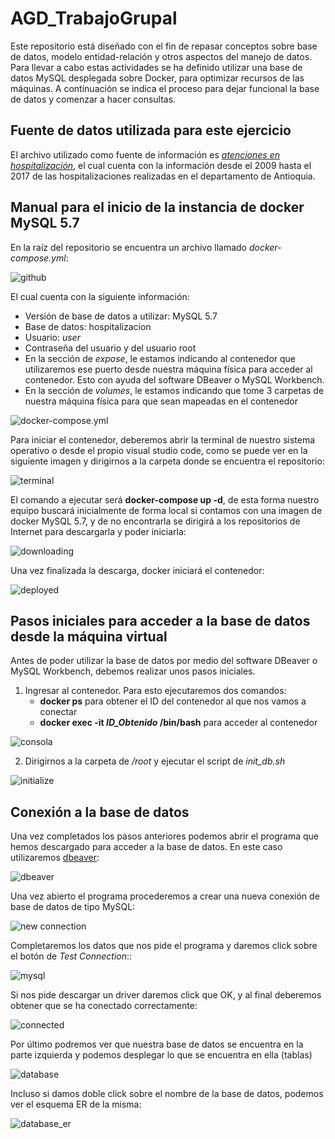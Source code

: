 # AGD_TrabajoGrupal

Este repositorio está diseñado con el fin de repasar conceptos sobre base de datos, modelo entidad-relación y otros aspectos del manejo de datos. Para llevar a cabo estas actividades se ha definido utilizar una base de datos MySQL desplegada sobre Docker, para optimizar recursos de las máquinas. A continuación se indica el proceso para dejar funcional la base de datos y comenzar a hacer consultas.

## Fuente de datos utilizada para este ejercicio
El archivo utilizado como fuente de información es [*atenciones en hospitalización*](http://medata.gov.co/dataset/atenciones-en-hospitalizaci%C3%B3n/resource/4c727683-5bf6-4f30-adf7-35b66ba54c26#{view-graph:{graphOptions:{hooks:{processOffset:{},bindEvents:{}}}},graphOptions:{hooks:{processOffset:{},bindEvents:{}}}}), el cual cuenta con la información desde el 2009 hasta el 2017 de las hospitalizaciones realizadas en el departamento de Antioquia.

## Manual para el inicio de la instancia de docker MySQL 5.7
En la raíz del repositorio se encuentra un archivo llamado *docker-compose.yml*:

![github](images/github.png)

El cual cuenta con la siguiente información: 
* Versión de base de datos a utilizar: MySQL 5.7
* Base de datos: hospitalizacion
* Usuario: *user*
* Contraseña del usuario y del usuario root
* En la sección de *expose*, le estamos indicando al contenedor que utilizaremos ese puerto desde nuestra máquina física para acceder al contenedor. Esto con ayuda del software DBeaver o MySQL Workbench.
* En la sección de *volumes*, le estamos indicando que tome 3 carpetas de nuestra máquina física para que sean mapeadas en el contenedor

![docker-compose.yml](images/docker_compose.png)

Para iniciar el contenedor, deberemos abrir la terminal de nuestro sistema operativo o desde el propio visual studio code, como se puede ver en la siguiente imagen y dirigirnos a la carpeta donde se encuentra el repositorio:

![terminal](images/folder.png)

El comando a ejecutar será **docker-compose up -d**, de esta forma nuestro equipo buscará inicialmente de forma local si contamos con una imagen de docker MySQL 5.7, y de no encontrarla se dirigirá a los repositorios de Internet para descargarla y poder iniciarla:

![downloading](images/downloading.png)

Una vez finalizada la descarga, docker iniciará el contenedor:

![deployed](images/installed.png)


## Pasos iniciales para acceder a la base de datos desde la máquina virtual

Antes de poder utilizar la base de datos por medio del software DBeaver o MySQL Workbench, debemos realizar unos pasos iniciales.

1. Ingresar al contenedor. Para esto ejecutaremos dos comandos:
    * **docker ps** para obtener el ID del contenedor al que nos vamos a conectar
    * **docker exec -it *ID_Obtenido* /bin/bash** para acceder al contenedor

![consola](images/consola.png)

2. Dirigirnos a la carpeta de */root* y ejecutar el script de *init_db.sh*

![initialize](images/initialize.png)

## Conexión a la base de datos

Una vez completados los pasos anteriores podemos abrir el programa que hemos descargado para acceder a la base de datos. En este caso utilizaremos [dbeaver](https://dbeaver.io/):

![dbeaver](images/dbeaver.png)

Una vez abierto el programa procederemos a crear una nueva conexión de base de datos de tipo MySQL:

![new connection](images/new_connection.png)

Completaremos los datos que nos pide el programa y daremos click sobre el botón de *Test Connection*::

![mysql](images/mysql.png)

Si nos pide descargar un driver daremos click que OK, y al final deberemos obtener que se ha conectado correctamente:

![connected](images/connected.png)

Por último podremos ver que nuestra base de datos se encuentra en la parte izquierda y podemos desplegar lo que se encuentra en ella (tablas)

![database](images/database.png)

Incluso si damos doble click sobre el nombre de la base de datos, podemos ver el esquema ER de la misma:

![database_er](images/database_er.png)